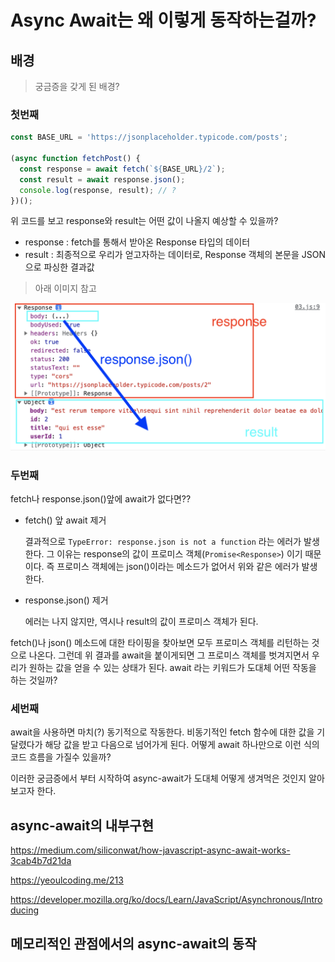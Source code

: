 # Async Await는 왜 이렇게 동작하는걸까?

## 배경

> 궁금증을 갖게 된 배경?

### 첫번째

```js
const BASE_URL = 'https://jsonplaceholder.typicode.com/posts';

(async function fetchPost() {
  const response = await fetch(`${BASE_URL}/2`);
  const result = await response.json();
  console.log(response, result); // ?
})();
```

위 코드를 보고 response와 result는 어떤 값이 나올지 예상할 수 있을까?

- response : fetch를 통해서 받아온 Response 타입의 데이터
- result : 최종적으로 우리가 얻고자하는 데이터로, Response 객체의 본문을 JSON으로 파싱한 결과값

> 아래 이미지 참고

![output](/screenshots/7-1.png)

### 두번째

fetch나 response.json()앞에 await가 없다면??

- fetch() 앞 await 제거

  결과적으로 `TypeError: response.json is not a function` 라는 에러가 발생한다. 그 이유는 response의 값이 프로미스 객체(`Promise<Response>`) 이기 때문이다. 즉 프로미스 객체에는 json()이라는 메소드가 없어서 위와 같은 에러가 발생한다.

- response.json() 제거

  에러는 나지 않지만, 역시나 result의 값이 프로미스 객체가 된다.

fetch()나 json() 메소드에 대한 타이핑을 찾아보면 모두 프로미스 객체를 리턴하는 것으로 나온다. 그런데 위 결과를 await을 붙이게되면 그 프로미스 객체를 벗겨지면서 우리가 원하는 값을 얻을 수 있는 상태가 된다. await 라는 키워드가 도대체 어떤 작동을 하는 것일까?

### 세번째

await을 사용하면 마치(?) 동기적으로 작동한다. 비동기적인 fetch 함수에 대한 값을 기달렸다가 해당 값을 받고 다음으로 넘어가게 된다. 어떻게 await 하나만으로 이런 식의 코드 흐름을 가질수 있을까?

이러한 궁금증에서 부터 시작하여 async-await가 도대체 어떻게 생겨먹은 것인지 알아보고자 한다.

## async-await의 내부구현

https://medium.com/siliconwat/how-javascript-async-await-works-3cab4b7d21da

https://yeoulcoding.me/213

https://developer.mozilla.org/ko/docs/Learn/JavaScript/Asynchronous/Introducing

## 메모리적인 관점에서의 async-await의 동작
